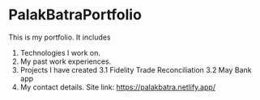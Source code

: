# PalakBatraPortfolio


This is my portfolio. It includes

1. Technologies I work on.
2. My past work experiences.
3. Projects I have created
   3.1 Fidelity Trade Reconciliation
   3.2 May Bank app
4. My contact details.
Site link: https://palakbatra.netlify.app/
